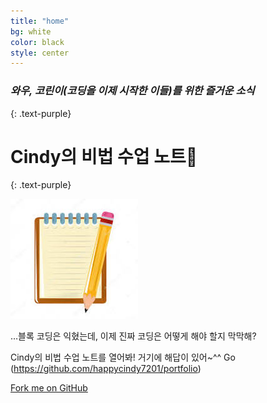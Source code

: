 ```yaml
---
title: "home"
bg: white
color: black
style: center
---
```


### *와우, 코린이(코딩을 이제 시작한 이들)를 위한 즐거운 소식*
{: .text-purple}

<span class="fa-stack subtlecircle" style="font-size:100px; background:rgba(255,166,0,0.1)">
  <i class="fa fa-circle fa-stack-2x text-white"></i>
  <i class="fa fa-bicycle fa-stack-1x text-orange"></i>
</span>

# Cindy의 비법 수업 노트📒
{: .text-purple} 
<html>
<img src="https://github.com/happycindy7201/my_pages/blob/gh-pages/img/pencil_note.jpg"alt="노트 이미지">
</html>




…블록 코딩은 익혔는데, 이제 진짜 코딩은 어떻게 해야 할지 막막해?

Cindy의 비법 수업 노트를 열어봐! 거기에 해답이 있어~^^ Go (https://github.com/happycindy7201/portfolio)

<span id="forkongithub">
  <a href="{{https://github.com/happycindy7201/portfolio}}" class="bg-blue">
    Fork me on GitHub
  </a>
</span>
